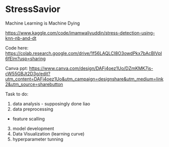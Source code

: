 # StressSavior
Machine Learning is Machine Dying

https://www.kaggle.com/code/imamwaliyuddin/stress-detection-using-knn-nb-and-dt

Code here: https://colab.research.google.com/drive/1f56LAQLCI8O3owdPkx7bAcBlVpl6fElm?usp=sharing

Canva ppt: https://www.canva.com/design/DAFj4oez1Uo/DZmKMK7js-cW55GBJt2D3g/edit?utm_content=DAFj4oez1Uo&utm_campaign=designshare&utm_medium=link2&utm_source=sharebutton

Task to do:
1. data analysis - supposingly done liao
2. data preprocessing
- feature scalling
3. model development
4. Data Visualization (learning curve)
5. hyperparameter tunning
